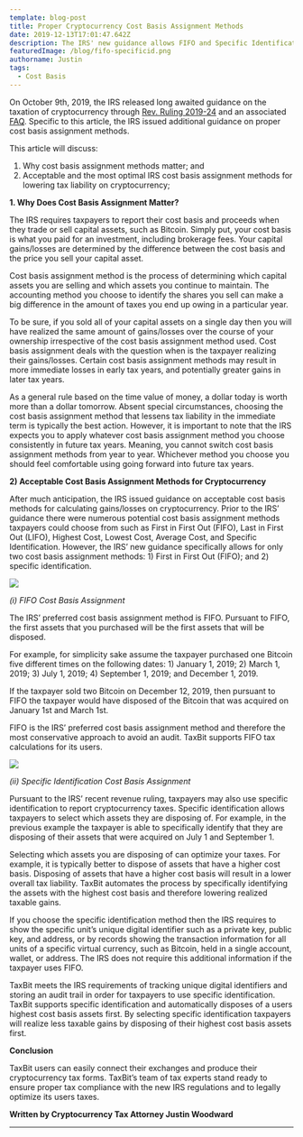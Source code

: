 ```yaml
---
template: blog-post
title: Proper Cryptocurrency Cost Basis Assignment Methods
date: 2019-12-13T17:01:47.642Z
description: The IRS' new guidance allows FIFO and Specific Identification.
featuredImage: /blog/fifo-specificid.png
authorname: Justin
tags:
  - Cost Basis
---
```

On October 9th, 2019, the IRS released long awaited guidance on the taxation of cryptocurrency through [Rev. Ruling 2019-24](https://www.irs.gov/pub/irs-drop/rr-19-24.pdf) and an associated [FAQ](https://www.irs.gov/individuals/international-taxpayers/frequently-asked-questions-on-virtual-currency-transactions). Specific to this article, the IRS issued additional guidance on proper cost basis assignment methods. 

This article will discuss: 

1. Why cost basis assignment methods matter; and
2. Acceptable and the most optimal IRS cost basis assignment methods for lowering tax liability on cryptocurrency; 

**1. Why Does Cost Basis Assignment Matter?**

The IRS requires taxpayers to report their cost basis and proceeds when they trade or sell capital assets, such as Bitcoin. Simply put, your cost basis is what you paid for an investment, including brokerage fees. Your capital gains/losses are determined by the difference between the cost basis and the price you sell your capital asset.

Cost basis assignment method is the process of determining which capital assets you are selling and which assets you continue to maintain. The accounting method you choose to identify the shares you sell can make a big difference in the amount of taxes you end up owing in a particular year.

To be sure, if you sold all of your capital assets on a single day then you will have realized the same amount of gains/losses over the course of your ownership irrespective of the cost basis assignment method used. Cost basis assignment deals with the question when is the taxpayer realizing their gains/losses. Certain cost basis assignment methods may result in more immediate losses in early tax years, and potentially greater gains in later tax years. 

As a general rule based on the time value of money, a dollar today is worth more than a dollar tomorrow. Absent special circumstances, choosing the cost basis assignment method that lessens tax liability in the immediate term is typically the best action. However, it is important to note that the IRS expects you to apply whatever cost basis assignment method you choose consistently in future tax years. Meaning, you cannot switch cost basis assignment methods from year to year. Whichever method you choose you should feel comfortable using going forward into future tax years.

**2) Acceptable Cost Basis Assignment Methods for Cryptocurrency**

After much anticipation, the IRS issued guidance on acceptable cost basis methods for calculating gains/losses on cryptocurrency. Prior to the IRS’ guidance there were numerous potential cost basis assignment methods taxpayers could choose from such as First in First Out (FIFO), Last in First Out (LIFO), Highest Cost, Lowest Cost, Average Cost, and Specific Identification. However, the IRS’ new guidance specifically allows for only two cost basis assignment methods: 1) First in First Out (FIFO); and 2) specific identification.

![](/blog/fifo.png)

_(i) FIFO Cost Basis Assignment_

The IRS’ preferred cost basis assignment method is FIFO. Pursuant to FIFO, the first assets that you purchased will be the first assets that will be disposed.

For example, for simplicity sake assume the taxpayer purchased one Bitcoin five different times on the following dates: 1) January 1, 2019; 2) March 1, 2019; 3) July 1, 2019; 4) September 1, 2019; and December 1, 2019.

If the taxpayer sold two Bitcoin on December 12, 2019, then pursuant to FIFO the taxpayer would have disposed of the Bitcoin that was acquired on January 1st and March 1st.

FIFO is the IRS’ preferred cost basis assignment method and therefore the most conservative approach to avoid an audit. TaxBit supports FIFO tax calculations for its users.

![](/blog/specific-id.png)

_(ii) Specific Identification Cost Basis Assignment_

Pursuant to the IRS’ recent revenue ruling, taxpayers may also use specific identification to report cryptocurrency taxes. Specific identification allows taxpayers to select which assets they are disposing of. For example, in the previous example the taxpayer is able to specifically identify that they are disposing of their assets that were acquired on July 1 and September 1.

Selecting which assets you are disposing of can optimize your taxes. For example, it is typically better to dispose of assets that have a higher cost basis. Disposing of assets that have a higher cost basis will result in a lower overall tax liability. TaxBit automates the process by specifically identifying the assets with the highest cost basis and therefore lowering realized taxable gains.

If you choose the specific identification method then the IRS requires to show the specific unit’s unique digital identifier such as a private key, public key, and address, or by records showing the transaction information for all units of a specific virtual currency, such as Bitcoin, held in a single account, wallet, or address. The IRS does not require this additional information if the taxpayer uses FIFO.

TaxBit meets the IRS requirements of tracking unique digital identifiers and storing an audit trail in order for taxpayers to use specific identification. TaxBit supports specific identification and automatically disposes of a users highest cost basis assets first. By selecting specific identification taxpayers will realize less taxable gains by disposing of their highest cost basis assets first. 

**Conclusion**

TaxBit users can easily connect their exchanges and produce their cryptocurrency tax forms. TaxBit’s team of tax experts stand ready to ensure proper tax compliance with the new IRS regulations and to legally optimize its users taxes. 

**Written by Cryptocurrency Tax Attorney Justin Woodward**

- - -
